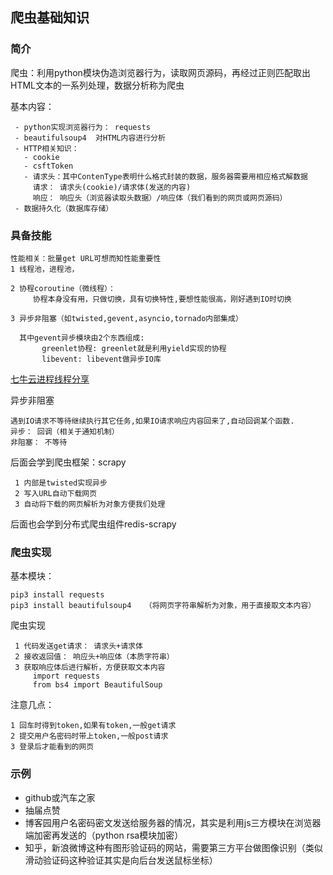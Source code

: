 ##  爬虫基础知识
### 简介
爬虫：利用python模块伪造浏览器行为，读取网页源码，再经过正则匹配取出HTML文本的一系列处理，数据分析称为爬虫

基本内容： 
```
 - python实现浏览器行为： requests
 - beautifulsoup4  对HTML内容进行分析
 - HTTP相关知识：
   - cookie
   - csftToken
   - 请求头：其中ContenType表明什么格式封装的数据，服务器需要用相应格式解数据
     请求： 请求头(cookie)/请求体(发送的内容)
     响应： 响应头（浏览器读取头数据）/响应体（我们看到的网页或网页源码）
 - 数据持久化（数据库存储）       
```             
            
### 具备技能
```            
性能相关：批量get URL可想而知性能重要性
1 线程池，进程池，

2 协程coroutine（微线程）：
     协程本身没有用，只做切换，具有切换特性,要想性能很高，刚好遇到IO时切换
     
3 异步非阻塞（如twisted,gevent,asyncio,tornado内部集成）

  其中gevent异步模块由2个东西组成:
	   greenlet协程: greenlet就是利用yield实现的协程
	   libevent: libevent做异步IO库
```
[七牛云进程线程分享](https://segmentfault.com/a/1190000001813992)　

异步非阻塞
```
遇到IO请求不等待继续执行其它任务,如果IO请求响应内容回来了,自动回调某个函数.
异步： 回调（相关于通知机制）
非阻塞： 不等待

```
后面会学到爬虫框架：scrapy
```
 1 内部是twisted实现异步
 2 写入URL自动下载网页
 3 自动将下载的网页解析为对象方便我们处理
```     
后面也会学到分布式爬虫组件redis-scrapy

### 爬虫实现

基本模块：
```
pip3 install requests
pip3 install beautifulsoup4   （将网页字符串解析为对象，用于直接取文本内容）
``` 

爬虫实现
```
 1 代码发送get请求： 请求头+请求体
 2 接收返回值： 响应头+响应体（本质字符串）
 3 获取响应体后进行解析，方便获取文本内容
	 import requests
	 from bs4 import BeautifulSoup
```

注意几点：
```
1 回车时得到token,如果有token,一般get请求
2 提交用户名密码时带上token,一般post请求
3 登录后才能看到的网页
```

### 示例
  * github或汽车之家
  * 抽届点赞
  * 博客园用户名密码密文发送给服务器的情况，其实是利用js三方模块在浏览器端加密再发送的（python rsa模块加密）
  * 知乎，新浪微博这种有图形验证码的网站，需要第三方平台做图像识别（类似滑动验证码这种验证其实是向后台发送鼠标坐标）
  
  
